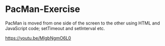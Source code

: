 # PacMan-Exercise

PacMan is moved from one side of the screen to the other using HTML and JavaScript code; setTimeout and setInterval etc.

https://youtu.be/MlgbNgmO6L0
